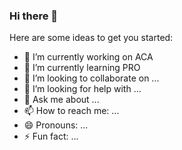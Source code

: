 ### Hi there 👋

Here are some ideas to get you started:

- 🔭 I’m currently working on ACA
- 🌱 I’m currently learning PRO
- 👯 I’m looking to collaborate on ...
- 🤔 I’m looking for help with ...
- 💬 Ask me about ...
- 📫 How to reach me: ...
- 😄 Pronouns: ...
- ⚡ Fun fact: ...

